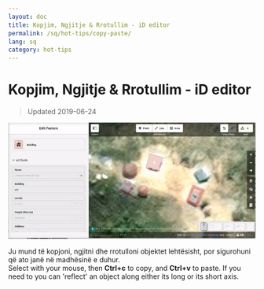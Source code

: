 ```yaml
---
layout: doc
title: Kopjim, Ngjitje & Rrotullim - iD editor
permalink: /sq/hot-tips/copy-paste/
lang: sq
category: hot-tips
---
```


Kopjim, Ngjitje & Rrotullim - iD editor
============

> Updated 2019-06-24

![copy-paste][]


Ju mund të kopjoni, ngjitni dhe rrotulloni objektet lehtësisht, por sigurohuni që ato janë në madhësinë e duhur.  
Select with your mouse, then **Ctrl+c** to copy, and **Ctrl+v** to paste. If you need to you can 'reflect' an object along either its long or its short axis.   

[copy-paste]:/images/hot-tips/copy-paste.gif
[keymon]:/images/hot-tips/keymon.png